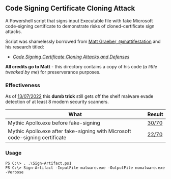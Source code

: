 ## Code Signing Certificate Cloning Attack 

A Powershell script that signs input Executable file with fake Microsoft code-signing certificate to demonstrate risks of cloned-certificate sign attacks.

Script was shamelessly borrowed from [Matt Graeber, @mattifestation](https://twitter.com/mattifestation) and his research titled:
- [_Code Signing Certificate Cloning Attacks and Defenses_](https://posts.specterops.io/code-signing-certificate-cloning-attacks-and-defenses-6f98657fc6ec) 

**All credits go to Matt** - this directory contains a copy of his code (_a little tweaked by me_) for preserverance purposes.


### Effectiveness

As of [13/07/2022](https://twitter.com/mariuszbit/status/1547320418821980160) this **dumb trick** still gets off the shelf malware evade detection of at least 8 modern security scanners.

| What                                                                         | Result    |
|------------------------------------------------------------------------------|-----------|
| Mythic Apollo.exe before fake-signing                                        | [30/70](https://www.virustotal.com/gui/file/1413de7cee2c7c161f814fe93256968450b4e99ae65f0b5e7c2e76128526cc73?nocache=1) |
| Mythic Apollo.exe after fake-signing with Microsoft code-signing certificate | [22/70](https://www.virustotal.com/gui/file/34543de8a6b24c98ea526d8f2ae5f1dbe99d64386d8a8f46ddbcdcebaac3df65?nocache=1) |

### Usage

```
PS C:\> . .\Sign-Artifact.ps1
PS C:\> Sign-Artifact -InputFile malware.exe -OutputFile nomalware.exe -Verbose
```
